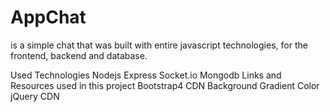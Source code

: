 # AppChat

is a simple chat that was built with entire javascript technologies, for the frontend, backend and database.



Used Technologies
Nodejs
Express
Socket.io
Mongodb
Links and Resources used in this project
Bootstrap4 CDN
Background Gradient Color
jQuery CDN
